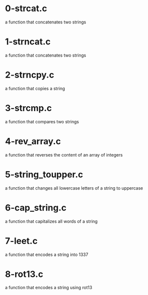 # 0-strcat.c
a function that concatenates two strings
# 1-strncat.c
a function that concatenates two strings
# 2-strncpy.c
a function that copies a string
# 3-strcmp.c
a function that compares two strings
# 4-rev_array.c
a function that reverses the content of an array of integers
# 5-string_toupper.c
a function that changes all lowercase letters of a string to uppercase
# 6-cap_string.c
a function that capitalizes all words of a string
# 7-leet.c
a function that encodes a string into 1337
# 8-rot13.c
a function that encodes a string using rot13
